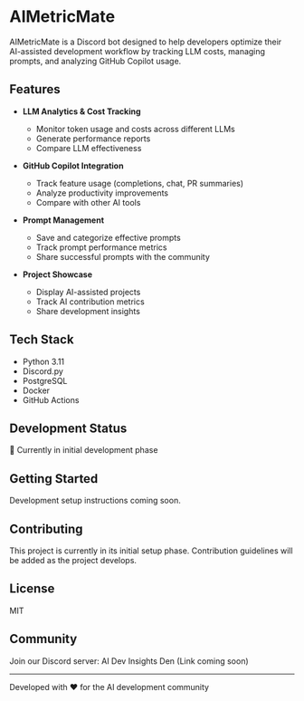 # AIMetricMate

AIMetricMate is a Discord bot designed to help developers optimize their AI-assisted development workflow by tracking LLM costs, managing prompts, and analyzing GitHub Copilot usage.

## Features

- **LLM Analytics & Cost Tracking**
  - Monitor token usage and costs across different LLMs
  - Generate performance reports
  - Compare LLM effectiveness

- **GitHub Copilot Integration**
  - Track feature usage (completions, chat, PR summaries)
  - Analyze productivity improvements
  - Compare with other AI tools

- **Prompt Management**
  - Save and categorize effective prompts
  - Track prompt performance metrics
  - Share successful prompts with the community

- **Project Showcase**
  - Display AI-assisted projects
  - Track AI contribution metrics
  - Share development insights

## Tech Stack

- Python 3.11
- Discord.py
- PostgreSQL
- Docker
- GitHub Actions

## Development Status

🚧 Currently in initial development phase

## Getting Started

Development setup instructions coming soon.

## Contributing

This project is currently in its initial setup phase. Contribution guidelines will be added as the project develops.

## License

MIT

## Community

Join our Discord server: AI Dev Insights Den (Link coming soon)

---
Developed with ❤️ for the AI development community
